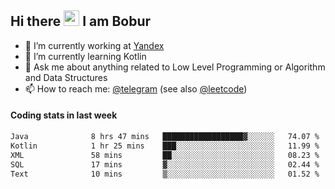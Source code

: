 ## Hi there <img src="https://media.giphy.com/media/hvRJCLFzcasrR4ia7z/giphy.gif" width="25px" height="25px"> I am Bobur

- 💼 I’m currently working at [Yandex](https://yandex.ru/)
- 🌱 I’m currently learning Kotlin
- 💬 Ask me about anything related to Low Level Programming or Algorithm and Data Structures
- 📫 How to reach me: [@telegram](https://t.me/octoant) (see also [@leetcode](https://leetcode.com/octoant/))    

#### Coding stats in last week

<!--START_SECTION:waka-->

```txt
Java              8 hrs 47 mins   ██████████████████▓░░░░░░   74.07 %
Kotlin            1 hr 25 mins    ███░░░░░░░░░░░░░░░░░░░░░░   11.99 %
XML               58 mins         ██░░░░░░░░░░░░░░░░░░░░░░░   08.23 %
SQL               17 mins         ▓░░░░░░░░░░░░░░░░░░░░░░░░   02.44 %
Text              10 mins         ▒░░░░░░░░░░░░░░░░░░░░░░░░   01.52 %
```

<!--END_SECTION:waka-->
